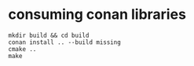 # consuming conan libraries

```
mkdir build && cd build
conan install .. --build missing
cmake ..
make
```
